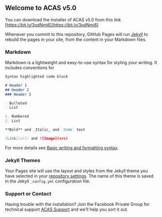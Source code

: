 ## Welcome to ACAS v5.0

You can download the installer of ACAS v5.0 from this link [https://bit.ly/3odNmj6](https://bit.ly/3odNmj6)

Whenever you commit to this repository, GitHub Pages will run [Jekyll](https://jekyllrb.com/) to rebuild the pages in your site, from the content in your Markdown files.

### Markdown

Markdown is a lightweight and easy-to-use syntax for styling your writing. It includes conventions for

```markdown
Syntax highlighted code block

# Header 1
## Header 2
### Header 3

- Bulleted
- List

1. Numbered
2. List

**Bold** and _Italic_ and `Code` text

[Link](url) and ![Image](src)
```

For more details see [Basic writing and formatting syntax](https://docs.github.com/en/github/writing-on-github/getting-started-with-writing-and-formatting-on-github/basic-writing-and-formatting-syntax).

### Jekyll Themes

Your Pages site will use the layout and styles from the Jekyll theme you have selected in your [repository settings](https://github.com/SeynalKim/test/settings/pages). The name of this theme is saved in the Jekyll `_config.yml` configuration file.

### Support or Contact

Having trouble with the installation? Join the Facebook Private Group for technical support [ACAS Support](https://www.facebook.com/groups/acas.support) and we’ll help you sort it out.
